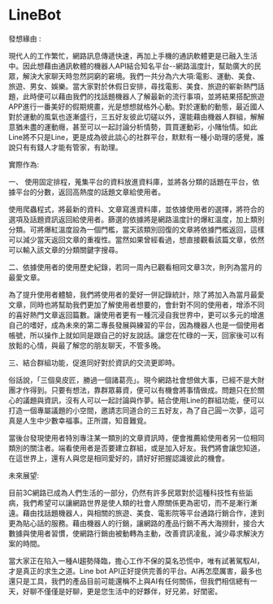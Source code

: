 # LineBot
發想緣由 :

  現代人的工作繁忙，網路訊息傳遞快速，再加上手機的通訊軟體更是已融入生活中。因此想藉由通訊軟體的機器人API結合知名平台--網路溫度計，幫助廣大的民眾，解決大家聊天時忽然詞窮的窘境。我們一共分為六大項:電影、運動、美食、旅遊、男女、娛樂。當大家對於休假日安排，尋找電影、美食、旅遊的嶄新熱門話題，此時便可以藉由我們的找話題機器人了解最新的流行事項，並將結果搭配旅遊APP進行一番美好的假期規畫，光是想想就格外心動。對於運動的動態，最近國人對於運動的風氣也逐漸盛行，三五好友彼此切磋以外，還能藉由機器人群組，解解意猶未盡的運動癮，甚至可以一起討論分析情勢，買買運動彩，小賭怡情。如此Line將不只是Line，更是成為彼此談心的社群平台，默默有一種小助理的感覺，誰說只有有錢人才能有管家，有助理。

實際作為:

  一、 使用固定排程，蒐集平台的資料放進資料庫，並將各分類的話題在平台，依據平台的分數，返回高熱度的話題文章給使用者。
  
  使用爬蟲程式，將最新的資料、文章寫進資料庫，並依據使用者的選擇，將符合的選項及話題資訊返回給使用者。篩選的依據將是網路溫度計的爆紅溫度，加上類別分類。可將爆紅溫度設為一個門檻，當天該類別回復的文章將依據門檻返回，這樣可以減少當天返回文章的重複性。當然如果曾經看過，想直接觀看該篇文章，依然可以輸入該文章的分類關鍵字搜尋。
  
  二、依據使用者的使用歷史紀錄，若同一周內已觀看相同文章3次，則列為當月的最愛文章。
  
  為了提升使用者體驗，我們將使用者的愛好一併記錄統計，除了將加入為當月最愛文章，同時也將幫助我們更加了解使用者想要的，會針對不同的使用者，增添不同的喜好熱門文章返回篇數。讓使用者更有一種沉浸自我世界中，更可以多元的增進自己的嗜好，成為未來的第二專長發展與練習的平台，因為機器人也是一個使用者帳號，所以操作上就如同是跟自己的好友說話。讓您在忙碌的一天，回家後可以有放鬆的心情，與最了解您的朋友聊天，不管多晚。
  
  三、結合群組功能，促進同好對於資訊的交流更即時。   
    
  俗話說，「三個臭皮匠，勝過一個諸葛亮」。現今網路社會想做大事，已經不是大財團才作得到。只要有想法，靠群眾募資，便可以有機會將事情做成。問題只在於關心的議題與資訊，沒有人可以一起討論與作夢。結合使用Line的群組功能，便可以打造一個專屬議題的小空間，邀請志同道合的三五好友，為了自己圓一次夢，這可真是人生中少數幸福事。正所謂，知音難覓。
    
  當後台發現使用者特別專注某一類別的文章資訊時，便會推薦給使用者另一位相同類別的關注者。端看使用者是否要建立群組，或是加入好友。我們將會讓您知道，在這世界上，還有人與您是相同愛好的，請好好把握認識彼此的機會。

未來展望:
    
  目前3C網路已成為人們生活的一部分，仍然有許多民眾對於這種科技性有些詬病，我們希望可以讓網路世界是使人類的社會人際關係更為密切，而不是漸行漸遠。藉由找話題機器人，與相關的旅遊、美食、電影院等平台通路行銷合作，達到更為貼心話的服務。藉由機器人的行銷，讓網路的產品行銷不再大海撈針，接合大數據與使用者習慣，使網路行銷由被動轉為主動，改善資訊凌亂，減少尋求解決方案的時間。
    
  當大家正在陷入一種AI趨勢降臨，擔心工作不保的莫名恐慌中，唯有試著駕馭AI，才是真正的求生之道。Line bot API正好提供完善的平台。AI再怎麼厲害，最多也還只是工具，我們的產品目前可能還稱不上與AI有任何關係，但我們相信總有一天，好聊不僅僅是好聊，更是您生活中的好夥伴，好兄弟，好閨密。
